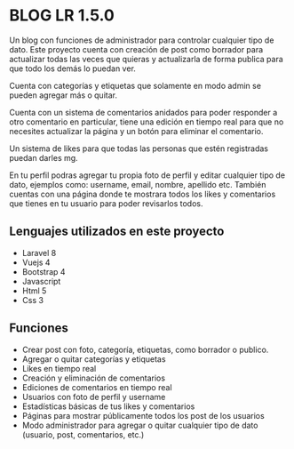 # BLOG LR 1.5.0

Un blog con funciones de administrador para controlar cualquier tipo de dato. Este proyecto cuenta con creación de post como borrador para actualizar todas las veces que quieras y actualizarla de forma publica para que todo los demás lo puedan ver.

Cuenta con categorías y etiquetas que solamente en modo admin se pueden agregar más o quitar.

Cuenta con un sistema de comentarios anidados para poder responder a otro comentario en particular, tiene una edición en tiempo real para que no necesites actualizar la página y un botón para eliminar el comentario.

Un sistema de likes para que todas las personas que estén registradas puedan darles mg.

En tu perfil podras agregar tu propia foto de perfil y editar cualquier tipo de dato, ejemplos como: username, email, nombre, apellido etc. También cuentas con una página donde te mostrara todos los likes y comentarios que tienes en tu usuario para poder revisarlos todos.


## Lenguajes utilizados en este proyecto

* Laravel 8
* Vuejs 4
* Bootstrap 4
* Javascript
* Html 5
* Css 3

## Funciones

* Crear post con foto, categoría, etiquetas, como borrador o publico.
* Agregar o quitar categorías y etiquetas
* Likes en tiempo real
* Creación y eliminación de comentarios
* Ediciones de comentarios en tiempo real
* Usuarios con foto de perfil y username
* Estadísticas básicas de tus likes y comentarios
* Páginas para mostrar públicamente todos los post de los usuarios
* Modo administrador para agregar o quitar cualquier tipo de dato (usuario, post, comentarios, etc.)

